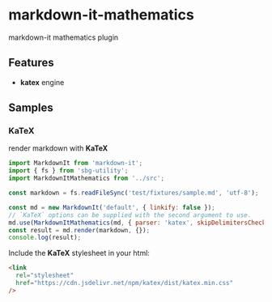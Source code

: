 # markdown-it-mathematics
markdown-it mathematics plugin

## Features

- **katex** engine

## Samples

### KaTeX

render markdown with **KaTeX**

```js
import MarkdownIt from 'markdown-it';
import { fs } from 'sbg-utility';
import MarkdownItMathematics from '../src';

const markdown = fs.readFileSync('test/fixtures/sample.md', 'utf-8');

const md = new MarkdownIt('default', { linkify: false });
// `KaTeX` options can be supplied with the second argument to use.
md.use(MarkdownItMathematics(md, { parser: 'katex', skipDelimitersCheck: true, throwOnError: false, errorColor: '#cc0000' }));
const result = md.render(markdown, {});
console.log(result);
```

Include the **KaTeX** stylesheet in your html:

```html
<link
  rel="stylesheet"
  href="https://cdn.jsdelivr.net/npm/katex/dist/katex.min.css"
/>
```

